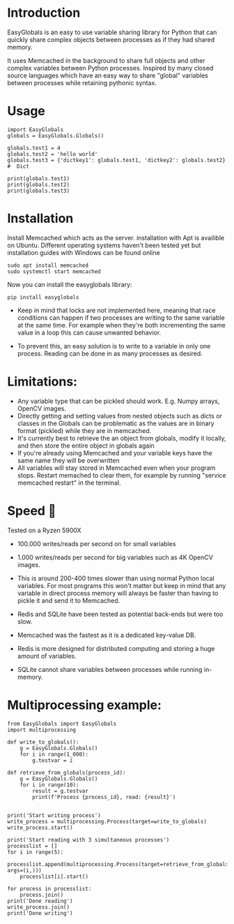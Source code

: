 # Introduction
 EasyGlobals is an easy to use variable sharing library for Python that can quickly share complex objects between processes as if they had shared memory.

It uses Memcached in the background to share full objects and other complex variables between Python processes. Inspired by many closed source languages which have an easy way to share "global" variables between processes while retaining pythonic syntax.

# Usage
```
import EasyGlobals
globals = EasyGlobals.Globals()

globals.test1 = 4
globals.test2 = 'hello world'
globals.test3 = {'dictkey1': globals.test1, 'dictkey2': globals.test2} #  Dict

print(globals.test1)
print(globals.test2)
print(globals.test3)
```


# Installation
Install Memcached which acts as the server. installation with Apt is availible on Ubuntu. Different operating systems haven't been tested yet but installation guides with Windows can be found online
```
sudo apt install memcached
sudo systemctl start memcached
```

Now you can install the easyglobals library:
```
pip install easyglobals
```

- Keep in mind that locks are not implemented here, meaning that race conditions can happen if two processes are writing to the same variable at the same time. For example when they're both incrementing the same value in a loop this can cause unwanted behavior.

- To prevent this, an easy solution is to write to a variable in only one process. Reading can be done in as many processes as desired.

# Limitations:
- Any variable type that can be pickled should work. E.g. Numpy arrays, OpenCV images.
- Directly getting and setting values from nested objects such as dicts or classes in the Globals can be problematic as the values are in binary format (pickled) while they are in memcached.
- It's currently best to retrieve the an object from globals, modify it locally, and then store the entire object in globals again
- If you're already using Memcached and your variable keys have the same name they will be overwritten
- All variables will stay stored in Memcached even when your program stops. Restart memached to clear them, for example by running "service memcached restart" in the terminal.

# Speed 🚀
Tested on a Ryzen 5900X
- 100.000 writes/reads per second on for small variables
- 1.000 writes/reads per second for big variables such as 4K OpenCV images. 


- This is around 200-400 times slower than using normal Python local variables. For most programs this won't matter but keep in mind that any variable in direct process memory will always be faster than having to pickle it and send it to Memcached.

- Redis and SQLite have been tested as potential back-ends but were too slow.
- Memcached was the fastest as it is a dedicated key-value DB.
- Redis is more designed for distributed computing and storing a huge amount of variables.
- SQLite cannot share variables between processes while running in-memory.

# Multiprocessing example:
```
from EasyGlobals import EasyGlobals
import multiprocessing

def write_to_globals():
    g = EasyGlobals.Globals()
    for i in range(1_000):
        g.testvar = i

def retrieve_from_globals(process_id):
    g = EasyGlobals.Globals()
    for i in range(10):
        result = g.testvar
        print(f'Process {process_id}, read: {result}')


print('Start writing process')
write_process = multiprocessing.Process(target=write_to_globals)
write_process.start()

print('Start reading with 3 simultaneous processes')
processlist = []
for i in range(5):
    processlist.append(multiprocessing.Process(target=retrieve_from_globals, args=(i,)))
    processlist[i].start()

for process in processlist:
    process.join()
print('Done reading')
write_process.join()
print('Done writing')

```

